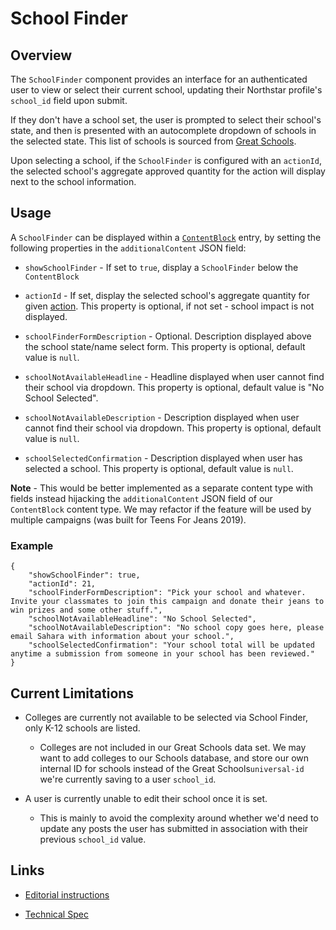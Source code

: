 # School Finder

## Overview

The `SchoolFinder` component provides an interface for an authenticated user to view or select their current school, updating their Northstar profile's `school_id` field upon submit.

If they don't have a school set, the user is prompted to select their school's state, and then is presented with an autocomplete dropdown of schools in the selected state. This list of schools is sourced from [Great Schools](https://www.greatschools.org/).

Upon selecting a school, if the `SchoolFinder` is configured with an `actionId`, the selected school's aggregate approved quantity for the action will display next to the school information.

## Usage

A `SchoolFinder` can be displayed within a [`ContentBlock`](development/content-types/content-block.md) entry, by setting the following properties in the `additionalContent` JSON field:

- `showSchoolFinder` - If set to `true`, display a `SchoolFinder` below the `ContentBlock`

- `actionId` - If set, display the selected school's aggregate quantity for given [action](https://github.com/DoSomething/rogue/blob/master/docs/endpoints/actions.md). This property is optional, if not set - school impact is not displayed.

- `schoolFinderFormDescription` - Optional. Description displayed above the school state/name select form. This property is optional, default value is `null`.

- `schoolNotAvailableHeadline` - Headline displayed when user cannot find their school via dropdown. This property is optional, default value is "No School Selected".

- `schoolNotAvailableDescription` - Description displayed when user cannot find their school via dropdown. This property is optional, default value is `null`.

- `schoolSelectedConfirmation` - Description displayed when user has selected a school. This property is optional, default value is `null`.

**Note** - This would be better implemented as a separate content type with fields instead hijacking the `additionalContent` JSON field of our `ContentBlock` content type. We may refactor if the feature will be used by multiple campaigns (was built for Teens For Jeans 2019).

### Example

```
{
    "showSchoolFinder": true,
    "actionId": 21,
    "schoolFinderFormDescription": "Pick your school and whatever. Invite your classmates to join this campaign and donate their jeans to win prizes and some other stuff.",
    "schoolNotAvailableHeadline": "No School Selected",
    "schoolNotAvailableDescription": "No school copy goes here, please email Sahara with information about your school.",
    "schoolSelectedConfirmation": "Your school total will be updated anytime a submission from someone in your school has been reviewed."
}
```

## Current Limitations

- Colleges are currently not available to be selected via School Finder, only K-12 schools are listed.

  - Colleges are not included in our Great Schools data set. We may want to add colleges to our Schools database, and store our own internal ID for schools instead of the Great Schools`universal-id` we're currently saving to a user `school_id`.

- A user is currently unable to edit their school once it is set.

  - This is mainly to avoid the complexity around whether we'd need to update any posts the user has submitted in association with their previous `school_id` value.

## Links

- [Editorial instructions](https://docs.google.com/document/d/1_sYkIseRBCUm3TmMvyB7iMAbMj4IOOTOz961rdl_2XY/edit#)

- [Technical Spec](https://docs.google.com/document/d/1c11vXT-nu5TGR4B8LyPPApQDYiTUcjgRMKaSP9nQ20M/edit?usp=sharing)
